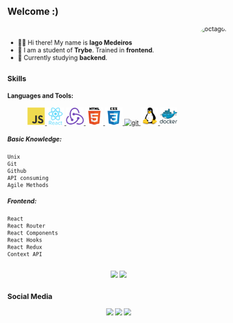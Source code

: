 ## Welcome :)
<div style="display: inline_block">
  <img align="right" alt="octagoia" height="200" style="border-radius:50px;" src="https://cdn.discordapp.com/attachments/917880761397436466/958204373526269992/octagoia.png"><br>
 
 - 🐱‍👤 Hi there! My name is **Iago Medeiros**
 - 🌱 I am a student of **Trybe**. Trained in **frontend**. 
 - 📗 Currently studying **backend**. 
</div>

##

### Skills
#### Languages and Tools:
<p align="center"> 
 <a href="https://developer.mozilla.org/en-US/docs/Web/JavaScript" target="_blank" rel="noreferrer"> <img src="https://raw.githubusercontent.com/devicons/devicon/master/icons/javascript/javascript-original.svg" alt="javascript" width="40" height="40"/> </a>  <a href="https://reactjs.org/" target="_blank" rel="noreferrer"> <img src="https://raw.githubusercontent.com/devicons/devicon/master/icons/react/react-original-wordmark.svg" alt="react" width="40" height="40"/> </a> <a href="https://redux.js.org" target="_blank" rel="noreferrer"> <img src="https://raw.githubusercontent.com/devicons/devicon/master/icons/redux/redux-original.svg" alt="redux" width="40" height="40"/> </a> <a href="https://www.w3.org/html/" target="_blank" rel="noreferrer"> <img src="https://raw.githubusercontent.com/devicons/devicon/master/icons/html5/html5-original-wordmark.svg" alt="html5" width="40" height="40"/> </a>
<a href="https://www.w3schools.com/css/" target="_blank" rel="noreferrer"> <img src="https://raw.githubusercontent.com/devicons/devicon/master/icons/css3/css3-original-wordmark.svg" alt="css3" width="40" height="40"/> </a> <a href="https://git-scm.com/" target="_blank" rel="noreferrer"> <img src="https://www.vectorlogo.zone/logos/git-scm/git-scm-icon.svg" alt="git" width="40" height="40"/> </a> <a href="https://www.linux.org/" target="_blank" rel="noreferrer"> <img src="https://raw.githubusercontent.com/devicons/devicon/master/icons/linux/linux-original.svg" alt="linux" width="40" height="40"/> </a><a href="https://www.docker.com/" target="_blank" rel="noreferrer"> <img src="https://raw.githubusercontent.com/devicons/devicon/master/icons/docker/docker-original-wordmark.svg" alt="docker" width="40" height="40"/> </a> </p>

<h5>Basic Knowledge:</h5>

	Unix
	Git
	Github
	API consuming
	Agile Methods
<h5> Frontend:</h5>

	React
	React Router
	React Components
	React Hooks
	React Redux
	Context API
##
<div align="center">
<img height="180em" src="https://github-readme-stats.vercel.app/api?username=medeirosiago&show_icons=true&theme=nightowl&include_all_commits=true&count_private=true"/>
<img height="180em" src="https://github-readme-stats.vercel.app/api/top-langs/?username=medeirosiago&layout=compact&langs_count=7&theme=nightowl"/>
</div>

##

### Social Media
<div align="center">
<a href="https://www.linkedin.com/in/iagomedeiros/" target="_blank"><img src="https://img.shields.io/badge/-LinkedIn-%230077B5?style=for-the-badge&logo=linkedin&logoColor=white" target="_blank"></a>
<a href="https://instagram.com/akaroyjoe" target="_blank"><img src="https://img.shields.io/badge/-Instagram-%23E4405F?style=for-the-badge&logo=instagram&logoColor=white" target="_blank"></a>
<a href = "mailto:iagomedeiros.dev@gmail.com"><img src="https://img.shields.io/badge/-Gmail-%23333?style=for-the-badge&logo=gmail&logoColor=white" target="_blank"></a>
</div>

##

